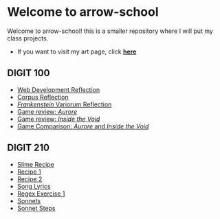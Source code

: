 # Welcome to arrow-school

Welcome to arrow-school! this is a smaller repository where I will put my class projects. 

* If you want to visit my art page, click **[here](https://arrowarchive.github.io/The-Arrowarchive/index)**

## DIGIT 100

* [Web Development Reflection](digit100/reflection.md)
* [Corpus Reflection](digit100/corpusreflection.md)
* [*Frankenstein* Variorum Reflection](digit100/variorum.md)
* [Game review: *Aurore*](digit100/aurore.md)
* [Game review: *Inside the Void*](digit100/review2.md)
* [Game Comparison: *Aurore* and *Inside the Void*](digit100/finalcomparison.md)

## DIGIT 210
* [Slime Recipe](https://raw.githubusercontent.com/arrowarchive/arrow-school/master/docs/xml/slime.xml)
* [Recipe 1](https://raw.githubusercontent.com/arrowarchive/arrow-school/master/docs/xml/recipe.xml)
* [Recipe 2](https://raw.githubusercontent.com/arrowarchive/arrow-school/master/docs/xml/recipe2.xml)
* [Song Lyrics](https://raw.githubusercontent.com/arrowarchive/arrow-school/master/docs/xml/songlyric.xml)
* [Regex Exercise 1](https://raw.githubusercontent.com/arrowarchive/arrow-school/master/docs/xml/rachelmoviedata.xml)
* [Sonnets](https://raw.githubusercontent.com/arrowarchive/arrow-school/master/docs/xml/rachelsonnets.xml)
* [Sonnet Steps](docs/stepsonnets.md)
